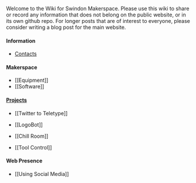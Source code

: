 Welcome to the Wiki for Swindon Makerspace.  Please use this wiki to share or record any information that does not belong on the public website, or in its own github repo.  For longer posts that are of interest to everyone, please consider writing a blog post for the main website.


#### Information

- [Contacts](http://www.swindon-makerspace.org/contact-us/)

#### Makerspace

- [[Equipment]]
- [[Software]]

#### [Projects](Makerspace-Projects)

- [[Twitter to Teletype]]

- [[LogoBot]]

- [[Chill Room]]

- [[Tool Control]]
#### Web Presence

- [[Using Social Media]]
